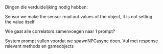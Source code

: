 Dingen die verduidelijking nodig hebben:

Sensor
we make the sensor read out values of the object, it is not setting the value itself.

Wie gaat alle correlators samenvoegen naar 1 prompt?


System prompt vullen voordat we spawnNPCasync doen.
Vul met response relevant methods en gameobjects
